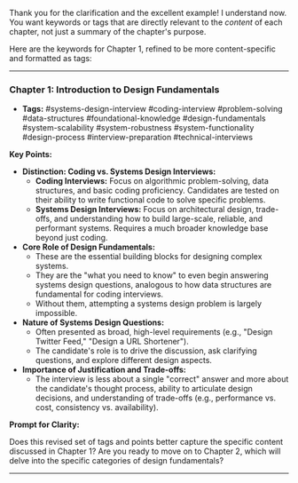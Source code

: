 Thank you for the clarification and the excellent example! I understand now. You want keywords or tags that are directly relevant to the *content* of each chapter, not just a summary of the chapter's purpose.

Here are the keywords for Chapter 1, refined to be more content-specific and formatted as tags:

---

### Chapter 1: Introduction to Design Fundamentals

*   **Tags:** #systems-design-interview #coding-interview #problem-solving #data-structures #foundational-knowledge #design-fundamentals #system-scalability #system-robustness #system-functionality #design-process #interview-preparation #technical-interviews

**Key Points:**

*   **Distinction: Coding vs. Systems Design Interviews:**
    *   **Coding Interviews:** Focus on algorithmic problem-solving, data structures, and basic coding proficiency. Candidates are tested on their ability to write functional code to solve specific problems.
    *   **Systems Design Interviews:** Focus on architectural design, trade-offs, and understanding how to build large-scale, reliable, and performant systems. Requires a much broader knowledge base beyond just coding.
*   **Core Role of Design Fundamentals:**
    *   These are the essential building blocks for designing complex systems.
    *   They are the "what you need to know" to even begin answering systems design questions, analogous to how data structures are fundamental for coding interviews.
    *   Without them, attempting a systems design problem is largely impossible.
*   **Nature of Systems Design Questions:**
    *   Often presented as broad, high-level requirements (e.g., "Design Twitter Feed," "Design a URL Shortener").
    *   The candidate's role is to drive the discussion, ask clarifying questions, and explore different design aspects.
*   **Importance of Justification and Trade-offs:**
    *   The interview is less about a single "correct" answer and more about the candidate's thought process, ability to articulate design decisions, and understanding of trade-offs (e.g., performance vs. cost, consistency vs. availability).

**Prompt for Clarity:**

Does this revised set of tags and points better capture the specific content discussed in Chapter 1? Are you ready to move on to Chapter 2, which will delve into the specific categories of design fundamentals?

---